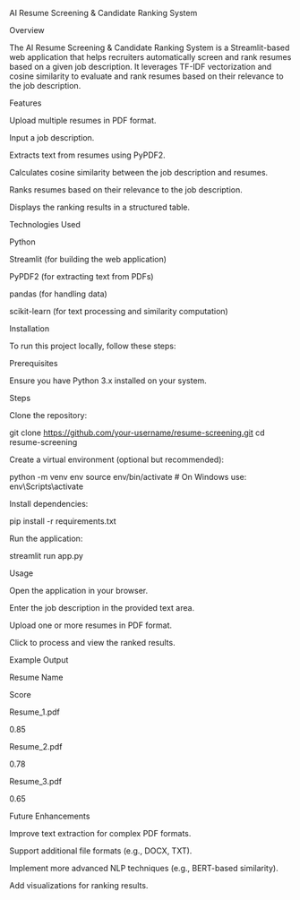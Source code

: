AI Resume Screening & Candidate Ranking System

Overview

The AI Resume Screening & Candidate Ranking System is a Streamlit-based web application that helps recruiters automatically screen and rank resumes based on a given job description. It leverages TF-IDF vectorization and cosine similarity to evaluate and rank resumes based on their relevance to the job description.

Features

Upload multiple resumes in PDF format.

Input a job description.

Extracts text from resumes using PyPDF2.

Calculates cosine similarity between the job description and resumes.

Ranks resumes based on their relevance to the job description.

Displays the ranking results in a structured table.

Technologies Used

Python

Streamlit (for building the web application)

PyPDF2 (for extracting text from PDFs)

pandas (for handling data)

scikit-learn (for text processing and similarity computation)

Installation

To run this project locally, follow these steps:

Prerequisites

Ensure you have Python 3.x installed on your system.

Steps

Clone the repository:

git clone https://github.com/your-username/resume-screening.git
cd resume-screening

Create a virtual environment (optional but recommended):

python -m venv env
source env/bin/activate  # On Windows use: env\Scripts\activate

Install dependencies:

pip install -r requirements.txt

Run the application:

streamlit run app.py

Usage

Open the application in your browser.

Enter the job description in the provided text area.

Upload one or more resumes in PDF format.

Click to process and view the ranked results.

Example Output

Resume Name

Score

Resume_1.pdf

0.85

Resume_2.pdf

0.78

Resume_3.pdf

0.65

Future Enhancements

Improve text extraction for complex PDF formats.

Support additional file formats (e.g., DOCX, TXT).

Implement more advanced NLP techniques (e.g., BERT-based similarity).

Add visualizations for ranking results.
